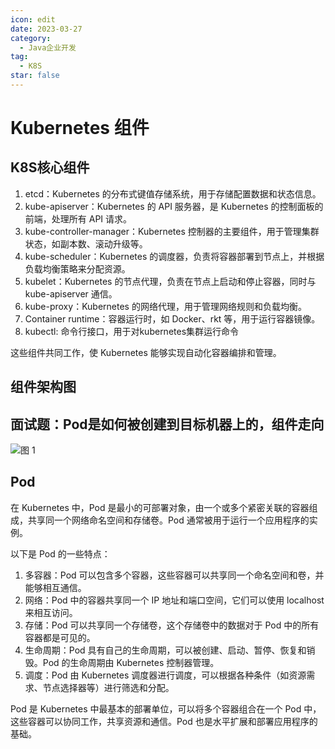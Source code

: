 ```yaml
---
icon: edit
date: 2023-03-27
category:
  - Java企业开发
tag:
  - K8S
star: false
---
```


# Kubernetes 组件

## K8S核心组件

1. etcd：Kubernetes 的分布式键值存储系统，用于存储配置数据和状态信息。
2. kube-apiserver：Kubernetes 的 API 服务器，是 Kubernetes 的控制面板的前端，处理所有 API 请求。
3. kube-controller-manager：Kubernetes 控制器的主要组件，用于管理集群状态，如副本数、滚动升级等。
4. kube-scheduler：Kubernetes 的调度器，负责将容器部署到节点上，并根据负载均衡策略来分配资源。
5. kubelet：Kubernetes 的节点代理，负责在节点上启动和停止容器，同时与 kube-apiserver 通信。
6. kube-proxy：Kubernetes 的网络代理，用于管理网络规则和负载均衡。
7. Container runtime：容器运行时，如 Docker、rkt 等，用于运行容器镜像。
8. kubectl: 命令行接口，用于对kubernetes集群运行命令

这些组件共同工作，使 Kubernetes 能够实现自动化容器编排和管理。



## 组件架构图

## 面试题：Pod是如何被创建到目标机器上的，组件走向
![图 1](https://cdn.liuhongjiao.cn/images/2023/03/27/3-k8s-components/1679908268941.png)  



## Pod

在 Kubernetes 中，Pod 是最小的可部署对象，由一个或多个紧密关联的容器组成，共享同一个网络命名空间和存储卷。Pod 通常被用于运行一个应用程序的实例。

以下是 Pod 的一些特点：

1. 多容器：Pod 可以包含多个容器，这些容器可以共享同一个命名空间和卷，并能够相互通信。
2. 网络：Pod 中的容器共享同一个 IP 地址和端口空间，它们可以使用 localhost 来相互访问。
3. 存储：Pod 可以共享同一个存储卷，这个存储卷中的数据对于 Pod 中的所有容器都是可见的。
4. 生命周期：Pod 具有自己的生命周期，可以被创建、启动、暂停、恢复和销毁。Pod 的生命周期由 Kubernetes 控制器管理。
5. 调度：Pod 由 Kubernetes 调度器进行调度，可以根据各种条件（如资源需求、节点选择器等）进行筛选和分配。

Pod 是 Kubernetes 中最基本的部署单位，可以将多个容器组合在一个 Pod 中，这些容器可以协同工作，共享资源和通信。Pod 也是水平扩展和部署应用程序的基础。

